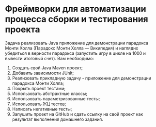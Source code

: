 # Фреймворки для автоматизации процесса сборки и тестирования проекта
Задача реализовать Java приложение для демонстрации парадокса Монти Холла (Парадокс Монти Холла — Википедия) и наглядно убедиться в верности парадокса (запустить игру в цикле на 1000 и вывести итоговый счет).
Вам необходимо:
1. Создать свой Java Maven проект;
2. Добавить зависимости JUnit;
3. Реализовать прикладную задачу - приложение для демонстрации парадокса Монти Холла;
4. Покрыть проект тестами;
5. Использовать абстрактные классы;
6. Использовать параметризованные тесты;
7. Использовать ЖЦ тестов;
8. Написать негативные тесты;
9. Запушить проект на GitHub и сдать ссылку на свой проект как результат выполнения домашнего задания.
